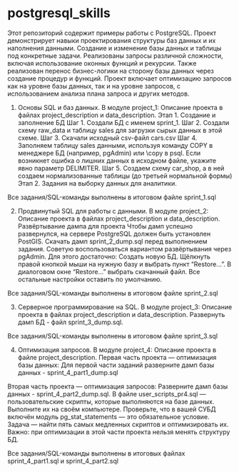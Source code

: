 # postgresql_skills
Этот репозиторий содержит примеры работы с PostgreSQL.
Проект демонстрирует навыки проектирования структуры баз данных и их наполнения данными. 
Cоздание и изменение базы данных и таблицы под конкретные задачи. 
Реализованы запросы различной сложности, включая использование оконных функций и рекурсии. 
Также реализован перенос бизнес-логики на сторону базы данных через создание процедур и функций. 
Проект включает оптимизацию запросов как на уровне базы данных, так и на уровне запросов, с использованием анализа плана запроса и других методов.

1. Основы SQL и баз данных.
В модуле project_1:
Описание проекта в файлах project_description и data_description.
Этап 1. Создание и заполнение БД
Шаг 1. Создали БД с именем sprint_1.
Шаг 2. Создали схему raw_data и таблицу sales для загрузки сырых данных в этой схеме.
Шаг 3. Скачали исходный csv-файл  cars.csv
Шаг 4. Заполняем таблицу sales данными, используя команду COPY в менеджере БД (например, pgAdmin) или \copy в psql. Если возникнет ошибка о лишних данных в исходном файле, укажите явно параметр DELIMITER.
Шаг 5. Создаем схему car_shop, а в ней cоздаем нормализованные таблицы (до третьей нормальной формы)
Этап 2. Задания на выборку данных для аналитики.

Все задания/SQL-команды выполнены в итоговом файле sprint_1.sql


2. Продвинутый SQL для работы с данными.
В модуле project_2:
Описание проекта в файлах project_description и data_description.
Развёртывание дампа для проекта
Чтобы дамп успешно развернулся, на сервере PostgreSQL должен быть установлен PostGIS.
Скачать дамп sprint_2_dump.sql перед выполнением задания. Советую воспользоваться вариантом развёртывания через pgAdmin. Для этого достаточно: 
Создать новую БД.
Щёлкнуть правой кнопкой мыши на нужную базу и выбрать пункт “Restore…”.
В диалоговом окне “Restore…” выбрать скачанный файл.
Все остальные настройки оставить по умолчанию.

Все задания/SQL-команды выполнены в итоговом файле sprint_2.sql


3. Серверное программирование на SQL.
В модуле project_3:
Описание проекта в файлах project_description и data_description.
Развернуть дамп БД - файл sprint_3_dump.sql.

Все задания/SQL-команды выполнены в итоговом файле sprint_3.sql


4. Оптимизация запросов.
В модуле project_4:
Описание проекта в файле project_description.
Первая часть проекта — оптимизация базы данных:
Для первой части заданий разверните дамп базы данных - sprint_4_part1_dump.sql

Вторая часть проекта — оптимизация запросов:
Разверните дамп базы данных - sprint_4_part2_dump.sql.
В файле user_scripts_pr4.sql — пользовательские скрипты, которые выполняются на базе данных. Выполните их на своём компьютере. 
Проверьте, что в вашей СУБД включён модуль pg_stat_statements — это обязательное условие. 
Задача — найти пять самых медленных скриптов и оптимизировать их. Важно: при оптимизации в этой части проекта нельзя менять структуру БД.


Все задания/SQL-команды выполнены в итоговых файлах sprint_4_part1.sql и sprint_4_part2.sql

